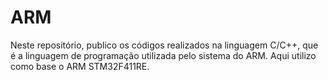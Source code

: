 # ARM
Neste repositório, publico os códigos realizados na linguagem C/C++, que é a linguagem de programação utilizada pelo sistema do ARM. Aqui utilizo como base o ARM STM32F411RE.
